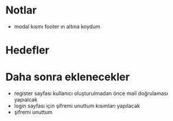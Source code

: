 # Notlar

- modal kısmı footer ın altına koydum


 # Hedefler 




# Daha sonra eklenecekler

- register sayfası kullanıcı oluşturulmadan önce mail doğrulaması yapıalcak
- login sayfası için şifremi unuttum kısımları yapılacak
- şifremi unuttum 



